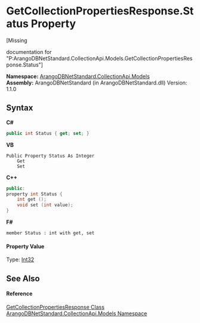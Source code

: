 # GetCollectionPropertiesResponse.Status Property 
 

\[Missing <summary> documentation for "P:ArangoDBNetStandard.CollectionApi.Models.GetCollectionPropertiesResponse.Status"\]

**Namespace:**&nbsp;<a href="eddef630-2e74-9b99-ee5b-91305adea48b">ArangoDBNetStandard.CollectionApi.Models</a><br />**Assembly:**&nbsp;ArangoDBNetStandard (in ArangoDBNetStandard.dll) Version: 1.1.0

## Syntax

**C#**<br />
``` C#
public int Status { get; set; }
```

**VB**<br />
``` VB
Public Property Status As Integer
	Get
	Set
```

**C++**<br />
``` C++
public:
property int Status {
	int get ();
	void set (int value);
}
```

**F#**<br />
``` F#
member Status : int with get, set

```


#### Property Value
Type: <a href="https://docs.microsoft.com/dotnet/api/system.int32" target="_blank" rel="noopener noreferrer">Int32</a>

## See Also


#### Reference
<a href="e10e7b86-a831-f90c-c2d1-6c0b2f89dbab">GetCollectionPropertiesResponse Class</a><br /><a href="eddef630-2e74-9b99-ee5b-91305adea48b">ArangoDBNetStandard.CollectionApi.Models Namespace</a><br />